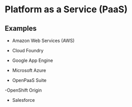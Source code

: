 
# Platform as a Service (PaaS) 


## Examples

- Amazon Web Services (AWS) 

- Cloud Foundry 

- Google App Engine 

- Microsoft Azure 

- OpenPaaS Suite 

-OpenShift Origin 

- Salesforce 


